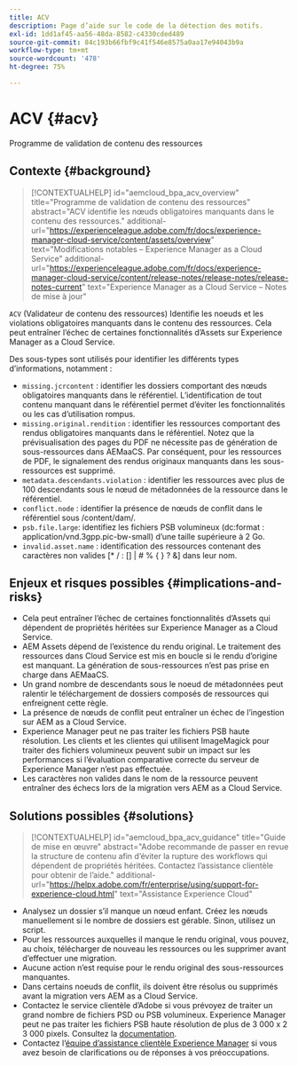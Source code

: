 ```yaml
---
title: ACV
description: Page d’aide sur le code de la détection des motifs.
exl-id: 1dd1af45-aa56-48da-8582-c4330cded489
source-git-commit: 84c193b66fbf9c41f546e8575a0aa17e94043b9a
workflow-type: tm+mt
source-wordcount: '478'
ht-degree: 75%

---
```


# ACV {#acv}

Programme de validation de contenu des ressources

## Contexte {#background}

>[!CONTEXTUALHELP]
>id="aemcloud_bpa_acv_overview"
>title="Programme de validation de contenu des ressources"
>abstract="ACV identifie les nœuds obligatoires manquants dans le contenu des ressources."
>additional-url="https://experienceleague.adobe.com/fr/docs/experience-manager-cloud-service/content/assets/overview" text="Modifications notables – Experience Manager as a Cloud Service"
>additional-url="https://experienceleague.adobe.com/fr/docs/experience-manager-cloud-service/content/release-notes/release-notes/release-notes-current" text="Experience Manager as a Cloud Service – Notes de mise à jour"

`ACV` (Validateur de contenu des ressources) Identifie les noeuds et les violations obligatoires manquants dans le contenu des ressources. Cela peut entraîner l’échec de certaines fonctionnalités d’Assets sur Experience Manager as a Cloud Service.

Des sous-types sont utilisés pour identifier les différents types d’informations, notamment :

* `missing.jcrcontent` : identifier les dossiers comportant des nœuds obligatoires manquants dans le référentiel. L’identification de tout contenu manquant dans le référentiel permet d’éviter les fonctionnalités ou les cas d’utilisation rompus.
* `missing.original.rendition` : identifier les ressources comportant des rendus obligatoires manquants dans le référentiel. Notez que la prévisualisation des pages du PDF ne nécessite pas de génération de sous-ressources dans AEMaaCS. Par conséquent, pour les ressources de PDF, le signalement des rendus originaux manquants dans les sous-ressources est supprimé.
* `metadata.descendants.violation` : identifier les ressources avec plus de 100 descendants sous le nœud de métadonnées de la ressource dans le référentiel.
* `conflict.node` : identifier la présence de nœuds de conflit dans le référentiel sous /content/dam/.
* `psb.file.large`: identifiez les fichiers PSB volumineux (dc:format : application/vnd.3gpp.pic-bw-small) d’une taille supérieure à 2 Go.
* `invalid.asset.name` : identification des ressources contenant des caractères non valides [* / : [\] | # % { } ? &amp;] dans leur nom.

## Enjeux et risques possibles {#implications-and-risks}

* Cela peut entraîner l’échec de certaines fonctionnalités d’Assets qui dépendent de propriétés héritées sur Experience Manager as a Cloud Service.
* AEM Assets dépend de l’existence du rendu original. Le traitement des ressources dans Cloud Service est mis en boucle si le rendu d’origine est manquant. La génération de sous-ressources n’est pas prise en charge dans AEMaaCS.
* Un grand nombre de descendants sous le noeud de métadonnées peut ralentir le téléchargement de dossiers composés de ressources qui enfreignent cette règle.
* La présence de nœuds de conflit peut entraîner un échec de l’ingestion sur AEM as a Cloud Service.
* Experience Manager peut ne pas traiter les fichiers PSB haute résolution. Les clients et les clientes qui utilisent ImageMagick pour traiter des fichiers volumineux peuvent subir un impact sur les performances si l’évaluation comparative correcte du serveur de Experience Manager n’est pas effectuée.
* Les caractères non valides dans le nom de la ressource peuvent entraîner des échecs lors de la migration vers AEM as a Cloud Service.

## Solutions possibles {#solutions}

>[!CONTEXTUALHELP]
>id="aemcloud_bpa_acv_guidance"
>title="Guide de mise en œuvre"
>abstract="Adobe recommande de passer en revue la structure de contenu afin d’éviter la rupture des workflows qui dépendent de propriétés héritées. Contactez l’assistance clientèle pour obtenir de l’aide."
>additional-url="https://helpx.adobe.com/fr/enterprise/using/support-for-experience-cloud.html" text="Assistance Experience Cloud"

* Analysez un dossier s’il manque un nœud enfant. Créez les nœuds manuellement si le nombre de dossiers est gérable. Sinon, utilisez un script.
* Pour les ressources auxquelles il manque le rendu original, vous pouvez, au choix, télécharger de nouveau les ressources ou les supprimer avant d’effectuer une migration.
* Aucune action n’est requise pour le rendu original des sous-ressources manquantes.
* Dans certains noeuds de conflit, ils doivent être résolus ou supprimés avant la migration vers AEM as a Cloud Service.
* Contactez le service clientèle d’Adobe si vous prévoyez de traiter un grand nombre de fichiers PSD ou PSB volumineux. Experience Manager peut ne pas traiter les fichiers PSB haute résolution de plus de 3 000 x 2 3 000 pixels. Consultez la [documentation](https://experienceleague.adobe.com/en/docs/experience-manager-65/content/assets/extending/best-practices-for-imagemagick).
* Contactez l’[équipe d’assistance clientèle Experience Manager](https://helpx.adobe.com/fr/enterprise/using/support-for-experience-cloud.html) si vous avez besoin de clarifications ou de réponses à vos préoccupations.
